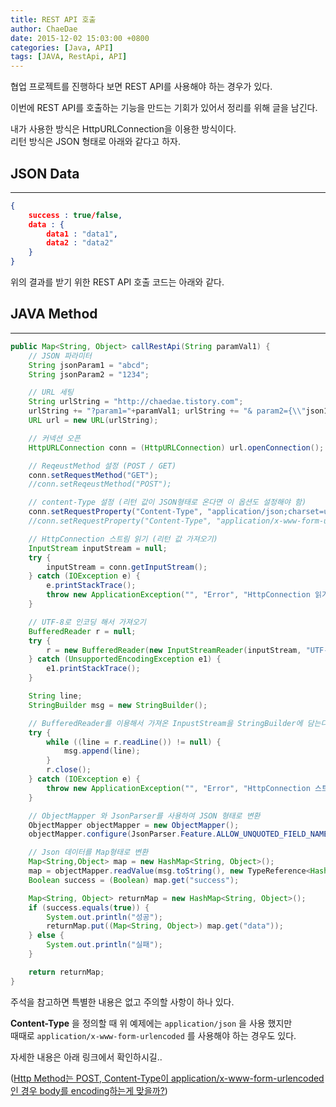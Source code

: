 ```yaml
---
title: REST API 호출
author: ChaeDae
date: 2015-12-02 15:03:00 +0800
categories: [Java, API]
tags: [JAVA, RestApi, API]
---
```


협업 프로젝트를 진행하다 보면 REST API를 사용해야 하는 경우가 있다.

이번에 REST API를 호출하는 기능을 만드는 기회가 있어서 정리를 위해 글을 남긴다.

내가 사용한 방식은 HttpURLConnection을 이용한 방식이다.  
리턴 방식은 JSON 형태로 아래와 같다고 하자.

## JSON Data
---

```json
{ 
    success : true/false, 
    data : { 
        data1 : "data1", 
        data2 : "data2" 
    } 
}
```

위의 결과를 받기 위한 REST API 호출 코드는 아래와 같다.

## JAVA Method
---

```java
public Map<String, Object> callRestApi(String paramVal1) { 
    // JSON 파라미터 
    String jsonParam1 = "abcd"; 
    String jsonParam2 = "1234"; 

    // URL 세팅 
    String urlString = "http://chaedae.tistory.com"; 
    urlString += "?param1="+paramVal1; urlString += "& param2={\\"json1\\":"+jsonParam1+",\\"json2\\":"+jsonParam2+"}"; 
    URL url = new URL(urlString); 

    // 커넥션 오픈 
    HttpURLConnection conn = (HttpURLConnection) url.openConnection(); 

    // ReqeustMethod 설정 (POST / GET) 
    conn.setRequestMethod("GET"); 
    //conn.setReqeustMethod("POST"); 

    // content-Type 설정 (리턴 값이 JSON형태로 온다면 이 옵션도 설정해야 함) 
    conn.setRequestProperty("Content-Type", "application/json;charset=utf-8"); 
    //conn.setRequestProperty("Content-Type", "application/x-www-form-urlencoded;charset=utf-8"); 

    // HttpConnection 스트림 읽기 (리턴 값 가져오기) 
    InputStream inputStream = null; 
    try { 
        inputStream = conn.getInputStream(); 
    } catch (IOException e) { 
        e.printStackTrace(); 
        throw new ApplicationException("", "Error", "HttpConnection 읽기 스트림 획득에 실패했습니다.", ""); 
    } 

    // UTF-8로 인코딩 해서 가져오기 
    BufferedReader r = null; 
    try { 
        r = new BufferedReader(new InputStreamReader(inputStream, "UTF-8")); 
    } catch (UnsupportedEncodingException e1) { 
        e1.printStackTrace(); 
    } 

    String line; 
    StringBuilder msg = new StringBuilder(); 

    // BufferedReader를 이용해서 가져온 InpustStream을 StringBuilder에 담는다. 
    try { 
        while ((line = r.readLine()) != null) {
            msg.append(line); 
        }
        r.close(); 
    } catch (IOException e) { 
        throw new ApplicationException("", "Error", "HttpConnection 스트림 읽기에 실패했습니다.", ""); 
    } 

    // ObjectMapper 와 JsonParser를 사용하여 JSON 형태로 변환 
    ObjectMapper objectMapper = new ObjectMapper(); 
    objectMapper.configure(JsonParser.Feature.ALLOW_UNQUOTED_FIELD_NAMES, true);

    // Json 데이터를 Map형태로 변환 
    Map<String,Object> map = new HashMap<String, Object>(); 
    map = objectMapper.readValue(msg.toString(), new TypeReference<HashMap<String, Object>>(){}); 
    Boolean success = (Boolean) map.get("success"); 

    Map<String, Object> returnMap = new HashMap<String, Object>(); 
    if (success.equals(true)) { 
        System.out.println("성공"); 
        returnMap.put((Map<String, Object>) map.get("data")); 
    } else { 
        System.out.println("실패"); 
    } 

    return returnMap; 
}
```

주석을 참고하면 특별한 내용은 없고 주의할 사항이 하나 있다.  
  
  
**Content-Type** 을 정의할 때 위 예제에는 `application/json` 을 사용 했지만  
때때로 `application/x-www-form-urlencoded` 를 사용해야 하는 경우도 있다.  
  
  
자세한 내용은 아래 링크에서 확인하시길..

([Http Method는 POST, Content-Type이 application/x-www-form-urlencoded인 경우 body를 encoding하는게 맞을까?](https://gist.github.com/jays1204/703297eb0da1facdc454))
